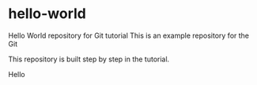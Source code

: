 # hello-world
Hello World repository for Git tutorial
This is an example repository for the Git 

This repository is built step by step in the tutorial.

Hello
